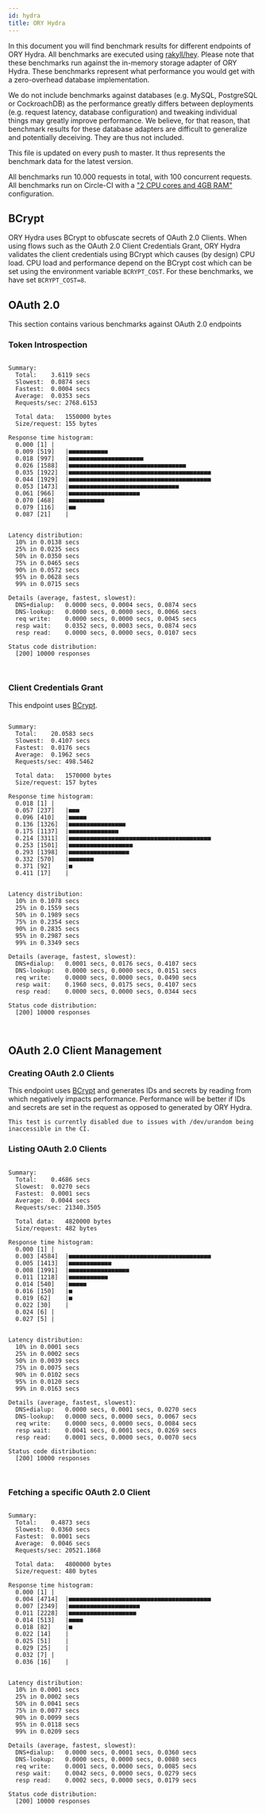 ```yaml
---
id: hydra
title: ORY Hydra
---
```


In this document you will find benchmark results for different endpoints of ORY
Hydra. All benchmarks are executed using
[rakyll/hey](https://github.com/rakyll/hey). Please note that these benchmarks
run against the in-memory storage adapter of ORY Hydra. These benchmarks
represent what performance you would get with a zero-overhead database
implementation.

We do not include benchmarks against databases (e.g. MySQL, PostgreSQL or
CockroachDB) as the performance greatly differs between deployments (e.g.
request latency, database configuration) and tweaking individual things may
greatly improve performance. We believe, for that reason, that benchmark results
for these database adapters are difficult to generalize and potentially
deceiving. They are thus not included.

This file is updated on every push to master. It thus represents the benchmark
data for the latest version.

All benchmarks run 10.000 requests in total, with 100 concurrent requests. All
benchmarks run on Circle-CI with a
["2 CPU cores and 4GB RAM"](https://support.circleci.com/hc/en-us/articles/360000489307-Why-do-my-tests-take-longer-to-run-on-CircleCI-than-locally-)
configuration.

## BCrypt

ORY Hydra uses BCrypt to obfuscate secrets of OAuth 2.0 Clients. When using
flows such as the OAuth 2.0 Client Credentials Grant, ORY Hydra validates the
client credentials using BCrypt which causes (by design) CPU load. CPU load and
performance depend on the BCrypt cost which can be set using the environment
variable `BCRYPT_COST`. For these benchmarks, we have set `BCRYPT_COST=8`.

## OAuth 2.0

This section contains various benchmarks against OAuth 2.0 endpoints

### Token Introspection

```

Summary:
  Total:	3.6119 secs
  Slowest:	0.0874 secs
  Fastest:	0.0004 secs
  Average:	0.0353 secs
  Requests/sec:	2768.6153

  Total data:	1550000 bytes
  Size/request:	155 bytes

Response time histogram:
  0.000 [1]	|
  0.009 [519]	|■■■■■■■■■■■
  0.018 [997]	|■■■■■■■■■■■■■■■■■■■■■
  0.026 [1588]	|■■■■■■■■■■■■■■■■■■■■■■■■■■■■■■■■■
  0.035 [1922]	|■■■■■■■■■■■■■■■■■■■■■■■■■■■■■■■■■■■■■■■■
  0.044 [1929]	|■■■■■■■■■■■■■■■■■■■■■■■■■■■■■■■■■■■■■■■■
  0.053 [1473]	|■■■■■■■■■■■■■■■■■■■■■■■■■■■■■■■
  0.061 [966]	|■■■■■■■■■■■■■■■■■■■■
  0.070 [468]	|■■■■■■■■■■
  0.079 [116]	|■■
  0.087 [21]	|


Latency distribution:
  10% in 0.0138 secs
  25% in 0.0235 secs
  50% in 0.0350 secs
  75% in 0.0465 secs
  90% in 0.0572 secs
  95% in 0.0628 secs
  99% in 0.0715 secs

Details (average, fastest, slowest):
  DNS+dialup:	0.0000 secs, 0.0004 secs, 0.0874 secs
  DNS-lookup:	0.0000 secs, 0.0000 secs, 0.0066 secs
  req write:	0.0000 secs, 0.0000 secs, 0.0045 secs
  resp wait:	0.0352 secs, 0.0003 secs, 0.0874 secs
  resp read:	0.0000 secs, 0.0000 secs, 0.0107 secs

Status code distribution:
  [200]	10000 responses



```

### Client Credentials Grant

This endpoint uses [BCrypt](#bcrypt).

```

Summary:
  Total:	20.0583 secs
  Slowest:	0.4107 secs
  Fastest:	0.0176 secs
  Average:	0.1962 secs
  Requests/sec:	498.5462

  Total data:	1570000 bytes
  Size/request:	157 bytes

Response time histogram:
  0.018 [1]	|
  0.057 [237]	|■■■
  0.096 [410]	|■■■■■
  0.136 [1326]	|■■■■■■■■■■■■■■■■
  0.175 [1137]	|■■■■■■■■■■■■■■
  0.214 [3311]	|■■■■■■■■■■■■■■■■■■■■■■■■■■■■■■■■■■■■■■■■
  0.253 [1501]	|■■■■■■■■■■■■■■■■■■
  0.293 [1398]	|■■■■■■■■■■■■■■■■■
  0.332 [570]	|■■■■■■■
  0.371 [92]	|■
  0.411 [17]	|


Latency distribution:
  10% in 0.1078 secs
  25% in 0.1559 secs
  50% in 0.1989 secs
  75% in 0.2354 secs
  90% in 0.2835 secs
  95% in 0.2987 secs
  99% in 0.3349 secs

Details (average, fastest, slowest):
  DNS+dialup:	0.0001 secs, 0.0176 secs, 0.4107 secs
  DNS-lookup:	0.0000 secs, 0.0000 secs, 0.0151 secs
  req write:	0.0000 secs, 0.0000 secs, 0.0490 secs
  resp wait:	0.1960 secs, 0.0175 secs, 0.4107 secs
  resp read:	0.0000 secs, 0.0000 secs, 0.0344 secs

Status code distribution:
  [200]	10000 responses



```

## OAuth 2.0 Client Management

### Creating OAuth 2.0 Clients

This endpoint uses [BCrypt](#bcrypt) and generates IDs and secrets by reading
from which negatively impacts performance. Performance will be better if IDs and
secrets are set in the request as opposed to generated by ORY Hydra.

```
This test is currently disabled due to issues with /dev/urandom being inaccessible in the CI.
```

### Listing OAuth 2.0 Clients

```

Summary:
  Total:	0.4686 secs
  Slowest:	0.0270 secs
  Fastest:	0.0001 secs
  Average:	0.0044 secs
  Requests/sec:	21340.3505

  Total data:	4820000 bytes
  Size/request:	482 bytes

Response time histogram:
  0.000 [1]	|
  0.003 [4584]	|■■■■■■■■■■■■■■■■■■■■■■■■■■■■■■■■■■■■■■■■
  0.005 [1413]	|■■■■■■■■■■■■
  0.008 [1991]	|■■■■■■■■■■■■■■■■■
  0.011 [1218]	|■■■■■■■■■■■
  0.014 [540]	|■■■■■
  0.016 [150]	|■
  0.019 [62]	|■
  0.022 [30]	|
  0.024 [6]	|
  0.027 [5]	|


Latency distribution:
  10% in 0.0001 secs
  25% in 0.0002 secs
  50% in 0.0039 secs
  75% in 0.0075 secs
  90% in 0.0102 secs
  95% in 0.0120 secs
  99% in 0.0163 secs

Details (average, fastest, slowest):
  DNS+dialup:	0.0000 secs, 0.0001 secs, 0.0270 secs
  DNS-lookup:	0.0000 secs, 0.0000 secs, 0.0067 secs
  req write:	0.0000 secs, 0.0000 secs, 0.0084 secs
  resp wait:	0.0041 secs, 0.0001 secs, 0.0269 secs
  resp read:	0.0001 secs, 0.0000 secs, 0.0070 secs

Status code distribution:
  [200]	10000 responses



```

### Fetching a specific OAuth 2.0 Client

```

Summary:
  Total:	0.4873 secs
  Slowest:	0.0360 secs
  Fastest:	0.0001 secs
  Average:	0.0046 secs
  Requests/sec:	20521.1868

  Total data:	4800000 bytes
  Size/request:	480 bytes

Response time histogram:
  0.000 [1]	|
  0.004 [4714]	|■■■■■■■■■■■■■■■■■■■■■■■■■■■■■■■■■■■■■■■■
  0.007 [2349]	|■■■■■■■■■■■■■■■■■■■■
  0.011 [2228]	|■■■■■■■■■■■■■■■■■■■
  0.014 [513]	|■■■■
  0.018 [82]	|■
  0.022 [14]	|
  0.025 [51]	|
  0.029 [25]	|
  0.032 [7]	|
  0.036 [16]	|


Latency distribution:
  10% in 0.0001 secs
  25% in 0.0002 secs
  50% in 0.0041 secs
  75% in 0.0077 secs
  90% in 0.0099 secs
  95% in 0.0118 secs
  99% in 0.0209 secs

Details (average, fastest, slowest):
  DNS+dialup:	0.0000 secs, 0.0001 secs, 0.0360 secs
  DNS-lookup:	0.0000 secs, 0.0000 secs, 0.0080 secs
  req write:	0.0001 secs, 0.0000 secs, 0.0085 secs
  resp wait:	0.0042 secs, 0.0000 secs, 0.0279 secs
  resp read:	0.0002 secs, 0.0000 secs, 0.0179 secs

Status code distribution:
  [200]	10000 responses



```
